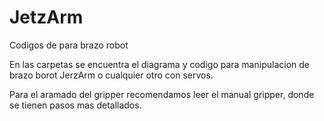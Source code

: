 # JetzArm
Codigos de para brazo robot

En las carpetas se encuentra el diagrama y codigo para manipulacion de brazo borot JerzArm o cualquier otro con servos.

Para el aramado del gripper recomendamos leer el manual gripper, donde se tienen pasos mas detallados. 
